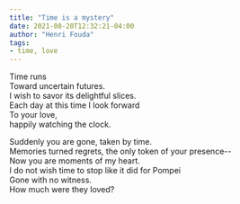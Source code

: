 ```yaml
---
title: "Time is a mystery"
date: 2021-08-20T12:32:21-04:00
author: "Henri Fouda"
tags:
- time, love
---
```

Time runs\
Toward uncertain futures.\
I wish to savor its delightful slices.\
Each day at this time I look forward\
To your love,\
happily watching the clock.

Suddenly you are gone, taken by time.\
Memories turned regrets, the only token of your presence--\
Now you are moments of my heart.\
I do not wish time to stop like it did for Pompei\
Gone with no witness.\
How much were they loved?
